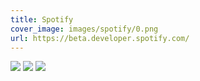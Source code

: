 ```yaml
---
title: Spotify
cover_image: images/spotify/0.png
url: https://beta.developer.spotify.com/
---
```


![](/images/spotify/0.png)
![](/images/spotify/1.png)
![](/images/spotify/2.png)